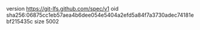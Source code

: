 version https://git-lfs.github.com/spec/v1
oid sha256:06875cc1eb57aea4b6dee054e5404a2efd5a84f7a3730adec74181ebf215435c
size 5002
